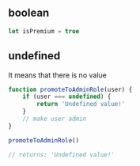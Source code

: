## boolean

```js
let isPremium = true
```

## undefined

It means that there is no value

```js
function promoteToAdminRole(user) {
    if (user === undefined) {
        return 'Undefined value!'
    }
    // make user admin
}

promoteToAdminRole()

// returns: 'Undefined value!'
```
